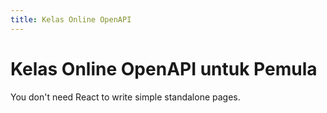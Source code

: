 ```yaml
---
title: Kelas Online OpenAPI
---
```


# Kelas Online OpenAPI untuk Pemula

You don't need React to write simple standalone pages.
